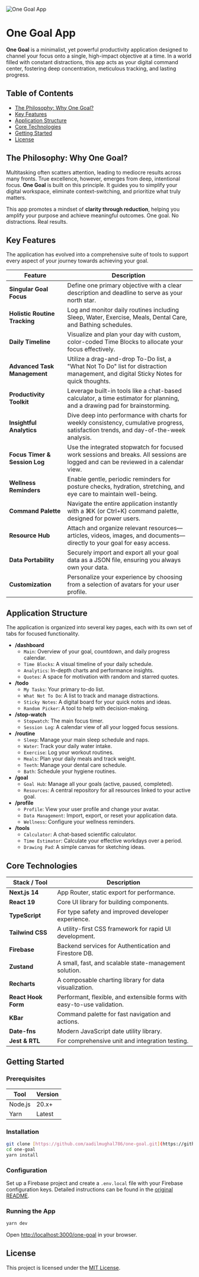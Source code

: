 ![One Goal App](https://aadilmughal786.github.io/one-goal/og-image.png)

# One Goal App

**One Goal** is a minimalist, yet powerful productivity application designed to channel your focus onto a single, high-impact objective at a time. In a world filled with constant distractions, this app acts as your digital command center, fostering deep concentration, meticulous tracking, and lasting progress.

## Table of Contents

- [The Philosophy: Why One Goal?](#the-philosophy-why-one-goal)
- [Key Features](#key-features)
- [Application Structure](#application-structure)
- [Core Technologies](#core-technologies)
- [Getting Started](#getting-started)
- [License](#license)

## The Philosophy: Why One Goal?

Multitasking often scatters attention, leading to mediocre results across many fronts. True excellence, however, emerges from deep, intentional focus. **One Goal** is built on this principle. It guides you to simplify your digital workspace, eliminate context-switching, and prioritize what truly matters.

This app promotes a mindset of **clarity through reduction**, helping you amplify your purpose and achieve meaningful outcomes. One goal. No distractions. Real results.

## Key Features

The application has evolved into a comprehensive suite of tools to support every aspect of your journey towards achieving your goal.

| Feature                       | Description                                                                                                                            |
| ----------------------------- | -------------------------------------------------------------------------------------------------------------------------------------- |
| **Singular Goal Focus**       | Define one primary objective with a clear description and deadline to serve as your north star.                                        |
| **Holistic Routine Tracking** | Log and monitor daily routines including Sleep, Water, Exercise, Meals, Dental Care, and Bathing schedules.                            |
| **Daily Timeline**            | Visualize and plan your day with custom, color-coded Time Blocks to allocate your focus effectively.                                   |
| **Advanced Task Management**  | Utilize a drag-and-drop To-Do list, a "What Not To Do" list for distraction management, and digital Sticky Notes for quick thoughts.   |
| **Productivity Toolkit**      | Leverage built-in tools like a chat-based calculator, a time estimator for planning, and a drawing pad for brainstorming.              |
| **Insightful Analytics**      | Dive deep into performance with charts for weekly consistency, cumulative progress, satisfaction trends, and day-of-the-week analysis. |
| **Focus Timer & Session Log** | Use the integrated stopwatch for focused work sessions and breaks. All sessions are logged and can be reviewed in a calendar view.     |
| **Wellness Reminders**        | Enable gentle, periodic reminders for posture checks, hydration, stretching, and eye care to maintain well-being.                      |
| **Command Palette**           | Navigate the entire application instantly with a ⌘K (or Ctrl+K) command palette, designed for power users.                             |
| **Resource Hub**              | Attach and organize relevant resources—articles, videos, images, and documents—directly to your goal for easy access.                  |
| **Data Portability**          | Securely import and export all your goal data as a JSON file, ensuring you always own your data.                                       |
| **Customization**             | Personalize your experience by choosing from a selection of avatars for your user profile.                                             |

## Application Structure

The application is organized into several key pages, each with its own set of tabs for focused functionality.

- **/dashboard**
  - `Main`: Overview of your goal, countdown, and daily progress calendar.
  - `Time Blocks`: A visual timeline of your daily schedule.
  - `Analytics`: In-depth charts and performance insights.
  - `Quotes`: A space for motivation with random and starred quotes.
- **/todo**
  - `My Tasks`: Your primary to-do list.
  - `What Not To Do`: A list to track and manage distractions.
  - `Sticky Notes`: A digital board for your quick notes and ideas.
  - `Random Picker`: A tool to help with decision-making.
- **/stop-watch**
  - `Stopwatch`: The main focus timer.
  - `Session Log`: A calendar view of all your logged focus sessions.
- **/routine**
  - `Sleep`: Manage your main sleep schedule and naps.
  - `Water`: Track your daily water intake.
  - `Exercise`: Log your workout routines.
  - `Meals`: Plan your daily meals and track weight.
  - `Teeth`: Manage your dental care schedule.
  - `Bath`: Schedule your hygiene routines.
- **/goal**
  - `Goal Hub`: Manage all your goals (active, paused, completed).
  - `Resources`: A central repository for all resources linked to your active goal.
- **/profile**
  - `Profile`: View your user profile and change your avatar.
  - `Data Management`: Import, export, or reset your application data.
  - `Wellness`: Configure your wellness reminders.
- **/tools**
  - `Calculator`: A chat-based scientific calculator.
  - `Time Estimator`: Calculate your effective workdays over a period.
  - `Drawing Pad`: A simple canvas for sketching ideas.

## Core Technologies

| Stack / Tool        | Description                                                             |
| ------------------- | ----------------------------------------------------------------------- |
| **Next.js 14**      | App Router, static export for performance.                              |
| **React 19**        | Core UI library for building components.                                |
| **TypeScript**      | For type safety and improved developer experience.                      |
| **Tailwind CSS**    | A utility-first CSS framework for rapid UI development.                 |
| **Firebase**        | Backend services for Authentication and Firestore DB.                   |
| **Zustand**         | A small, fast, and scalable state-management solution.                  |
| **Recharts**        | A composable charting library for data visualization.                   |
| **React Hook Form** | Performant, flexible, and extensible forms with easy-to-use validation. |
| **KBar**            | Command palette for fast navigation and actions.                        |
| **Date-fns**        | Modern JavaScript date utility library.                                 |
| **Jest & RTL**      | For comprehensive unit and integration testing.                         |

## Getting Started

### Prerequisites

| Tool    | Version |
| ------- | ------- |
| Node.js | 20.x+   |
| Yarn    | Latest  |

### Installation

```bash
git clone [https://github.com/aadilmughal786/one-goal.git](https://github.com/aadilmughal786/one-goal.git)
cd one-goal
yarn install
```

### Configuration

Set up a Firebase project and create a `.env.local` file with your Firebase configuration keys. Detailed instructions can be found in the [original README](./AGENTS.md).

### Running the App

```bash
yarn dev
```

Open [http://localhost:3000/one-goal](http://localhost:3000/one-goal) in your browser.

## License

This project is licensed under the [MIT License](./LICENSE).

